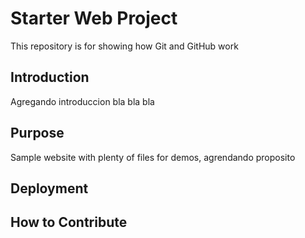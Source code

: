 # Starter Web Project

This repository is for showing how Git and GitHub work

## Introduction

Agregando introduccion bla bla bla 

## Purpose

Sample website with plenty of files for demos, agrendando proposito


## Deployment

## How to Contribute

